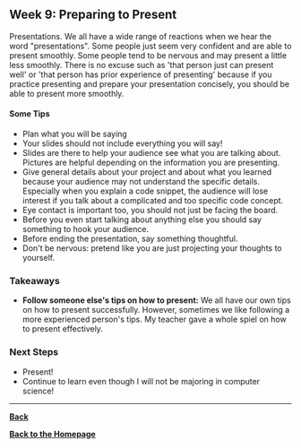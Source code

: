 ## Week 9: Preparing to Present 

Presentations. We all have a wide range of reactions when we hear the word "presentations". Some people just seem very confident and are able to present smoothly. Some people tend to be nervous and may present a little less smoothly. There is no excuse such as 'that person just can present well' or 'that person has prior experience of presenting' because if you practice presenting and prepare your presentation concisely, you should be able to present more smoothly. 

#### Some Tips
- Plan what you will be saying
- Your slides should not include everything you will say! 
- Slides are there to help your audience see what you are talking about. Pictures are helpful depending on the information you are presenting. 
- Give general details about your project and about what you learned because your audience may not understand the specific details. Especially when you explain a code snippet, the audience will lose interest if you talk about a complicated and too specific code concept.
- Eye contact is important too, you should not just be facing the board. 
- Before you even start talking about anything else you should say something to hook your audience. 
- Before ending the presentation, say something thoughtful. 
- Don't be nervous: pretend like you are just projecting your thoughts to yourself. 

### Takeaways 
- **Follow someone else's tips on how to present:** We all have our own tips on how to present successfully. However, sometimes we like following a more experienced person's tips. My teacher gave a whole spiel on how to present effectively. 
### Next Steps
- Present!
- Continue to learn even though I will not be majoring in computer science! 

---
[**Back**](wk-8.md)

[**Back to the Homepage**](../README.md)

